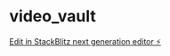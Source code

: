 # video_vault

[Edit in StackBlitz next generation editor ⚡️](https://stackblitz.com/~/github.com/pragya-git-bug/video_vault)